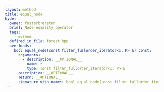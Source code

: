 ```yaml
---
layout: method
title: equal_node
hyde:
  owner: fosterbrereton
  brief: Node equality operator
  tags:
    - method
  defined_in_file: forest.hpp
  overloads:
    bool equal_node(const filter_fullorder_iterator<I, P> &) const:
      arguments:
        - description: __OPTIONAL__
          name: y
          type: const filter_fullorder_iterator<I, P> &
      description: __OPTIONAL__
      return: __OPTIONAL__
      signature_with_names: bool equal_node(const filter_fullorder_iterator<I, P> & y) const
---
```

